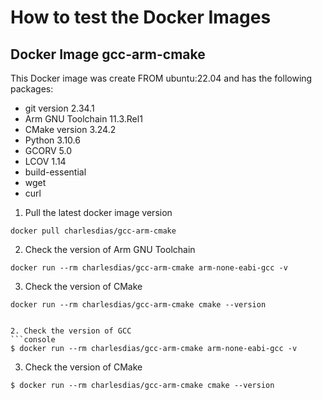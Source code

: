 # How to test the Docker Images


## Docker Image gcc-arm-cmake

This Docker image was create FROM ubuntu:22.04 and has the following packages:

- git version 2.34.1
- Arm GNU Toolchain 11.3.Rel1
- CMake version 3.24.2
- Python 3.10.6
- GCORV 5.0
- LCOV 1.14
- build-essential
- wget
- curl

1. Pull the latest docker image version
```console
docker pull charlesdias/gcc-arm-cmake
```    

2. Check the version of Arm GNU Toolchain 
```console
docker run --rm charlesdias/gcc-arm-cmake arm-none-eabi-gcc -v
```    

3. Check the version of CMake
```console
docker run --rm charlesdias/gcc-arm-cmake cmake --version
```  
```    

2. Check the version of GCC   
```console
$ docker run --rm charlesdias/gcc-arm-cmake arm-none-eabi-gcc -v
```    

3. Check the version of CMake
```console
$ docker run --rm charlesdias/gcc-arm-cmake cmake --version
```  

